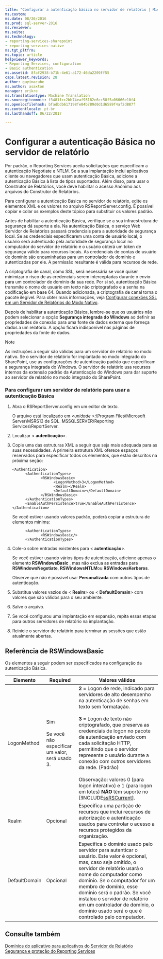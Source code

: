 ```yaml
---
title: "Configurar a autenticação básica no servidor de relatório | Microsoft Docs"
ms.custom: 
ms.date: 08/26/2016
ms.prod: sql-server-2016
ms.reviewer: 
ms.suite: 
ms.technology:
- reporting-services-sharepoint
- reporting-services-native
ms.tgt_pltfrm: 
ms.topic: article
helpviewer_keywords:
- Reporting Services, configuration
- Basic authentication
ms.assetid: 8faf2938-b71b-4e61-a172-46da2209ff55
caps.latest.revision: 28
author: guyinacube
ms.author: asaxton
manager: erikre
ms.translationtype: Machine Translation
ms.sourcegitcommit: f3481fcc2bb74eaf93182e6cc58f5a06666e10f4
ms.openlocfilehash: bfadbdb617198fe04b789d0d1d6589f4af2d887f
ms.contentlocale: pt-br
ms.lasthandoff: 06/22/2017

---
```

# <a name="configure-basic-authentication-on-the-report-server"></a>Configurar a autenticação Básica no servidor de relatório
  Por padrão, o Reporting Services aceita solicitações que especificam a autenticação Negotiate e NTLM. Se a sua implantação inclui aplicativos cliente ou navegadores que usam autenticação Básica, adicione a autenticação Básica à lista de tipos suportados. Além disso, para usar o Construtor de Relatórios, você deve habilitar o acesso Anônimo aos arquivos do Construtor de Relatórios.  
  
 Para configurar a autenticação Básica no servidor de relatório, edite os elementos XML e os valores no arquivo RSReportServer.config. É possível copiar e colar os exemplos deste tópico para substituir os valores padrão.  
  
 Antes de habilitar a autenticação Básica, verifique se a sua infraestrutura de segurança dá suporte a ela. Na autenticação Básica, o serviço Web Servidor de Relatórios passará credenciais para a autoridade de segurança local. Se as credenciais especificarem uma conta de usuário local, o usuário será autenticado pela autoridade de segurança local no computador do servidor de relatório e o usuário obterá um token de segurança válido para recursos locais. As credenciais de contas de usuário de domínio são encaminhadas para um controlador de domínio e autenticadas por ele. A permissão resultante é válida para recursos de rede.  
  
 A criptografia de canal, como SSL, será necessária se você quiser minimizar o risco de as credenciais serem interceptadas durante o envio para um controlador de domínio da sua rede. Por si só, autenticação Básica transmite o nome do usuário em texto não criptografado e a senha na codificação em base 64. Quando adicionada, a criptografia de canal torna o pacote ilegível. Para obter mais informações, veja [Configurar conexões SSL em um Servidor de Relatórios do Modo Nativo](../../reporting-services/security/configure-ssl-connections-on-a-native-mode-report-server.md).  
  
 Depois de habilitar a autenticação Básica, lembre-se que os usuários não podem selecionar a opção **Segurança integrada do Windows** ao definir as propriedades de conexão para uma fonte de dados externa que forneça dados a um relatório. A opção ficará indisponível nas páginas de propriedades da fonte de dados.  
  
> [!NOTE]  
>  As instruções a seguir são válidas para um servidor de relatório no modo nativo. Se o servidor de relatório for implantado no modo integrado do SharePoint, use as configurações de autenticação padrão que especificam a segurança integrada do Windows. O servidor de relatório usa recursos internos da extensão padrão da Autenticação do Windows para dar suporte ao servidor de relatório no modo integrado do SharePoint.  
  
### <a name="to-configure-a-report-server-to-use-basic-authentication"></a>Para configurar um servidor de relatório para usar a autenticação Básica  
  
1.  Abra o RSReportServer.config em um editor de texto.  
  
     O arquivo está localizado em  *\<unidade >:*\Program Files\Microsoft Server\MSRS13 de SQL. MSSQLSERVER\Reporting Services\ReportServer.  
  
2.  Localizar \< **autenticação**>.  
  
3.  Copie uma das estruturas XML a seguir que seja mais adequada para as suas necessidades. A primeira estrutura XML oferece espaços reservados para especificar todos os elementos, que estão descritos na próxima seção:  
  
    ```  
    <Authentication>  
          <AuthenticationTypes>  
                 <RSWindowsBasic>  
                       <LogonMethod>3</LogonMethod>  
                       <Realm></Realm>  
                       <DefaultDomain></DefaultDomain>  
                 </RSWindowsBasic>  
          </AuthenticationTypes>  
          <EnableAuthPersistence>true</EnableAuthPersistence>  
    </Authentication>  
    ```  
  
     Se você estiver usando valores padrão, poderá copiar a estrutura de elementos mínima:  
  
    ```  
          <AuthenticationTypes>  
                 <RSWindowsBasic/>  
          </AuthenticationTypes>  
    ```  
  
4.  Cole-o sobre entradas existentes para \< **autenticação**>.  
  
     Se você estiver usando vários tipos de autenticação, adicione apenas o elemento **RSWindowsBasic** , mas não exclua as entradas para **RSWindowsNegotiate**, **RSWindowsNTLM**ou **RSWindowsKerberos**.  
  
     Observe que não é possível usar **Personalizada** com outros tipos de autenticação.  
  
5.  Substitua valores vazios de \< **Realm**> ou \< **DefaultDomain**> com valores que são válidos para o seu ambiente.  
  
6.  Salve o arquivo.  
  
7.  Se você configurou uma implantação em expansão, repita essas etapas para outros servidores de relatório na implantação.  
  
8.  Reinicie o servidor de relatório para terminar as sessões que estão atualmente abertas.  
  
## <a name="rswindowsbasic-reference"></a>Referência de RSWindowsBasic  
 Os elementos a seguir podem ser especificados na configuração da autenticação Básica.  
  
|Elemento|Required|Valores válidos|  
|-------------|--------------|------------------|  
|LogonMethod|Sim<br /><br /> Se você não especificar um valor, será usado 3.|**2** = Logon de rede, indicado para servidores de alto desempenho na autenticação de senhas em texto sem formatação.<br /><br /> **3** = Logon de texto não criptografado, que preserva as credenciais de logon no pacote de autenticação enviado com cada solicitação HTTP, permitindo que o servidor represente o usuário durante a conexão com outros servidores da rede. (Padrão)<br /><br /> Observação: valores 0 (para logon interativo) e 1 (para logon em lotes) **NÃO** têm suporte no [!INCLUDE[ssRSCurrent](../../includes/ssrscurrent-md.md)].|  
|Realm|Opcional|Especifica uma partição de recursos que inclui recursos de autorização e autenticação usados para controlar o acesso a recursos protegidos da organização.|  
|DefaultDomain|Opcional|Especifica o domínio usado pelo servidor para autenticar o usuário. Este valor é opcional, mas, caso seja omitido, o servidor de relatório usará o nome do computador como domínio. Se o computador for um membro de domínio, esse domínio será o padrão. Se você instalou o servidor de relatório em um controlador de domínio, o domínio usado será o que é controlado pelo computador.|  
  
## <a name="see-also"></a>Consulte também  
 [Domínios do aplicativo para aplicativos do Servidor de Relatório](../../reporting-services/report-server/application-domains-for-report-server-applications.md)   
 [Segurança e proteção do Reporting Services](../../reporting-services/security/reporting-services-security-and-protection.md)  
  
  

